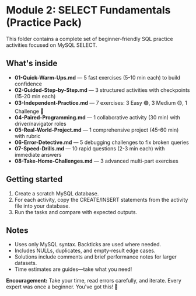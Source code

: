 # Module 2: SELECT Fundamentals (Practice Pack)

This folder contains a complete set of beginner-friendly SQL practice activities focused on MySQL SELECT.

## What's inside
- **01-Quick-Warm-Ups.md** — 5 fast exercises (5-10 min each) to build confidence
- **02-Guided-Step-by-Step.md** — 3 structured activities with checkpoints (15-20 min each)
- **03-Independent-Practice.md** — 7 exercises: 3 Easy 🟢, 3 Medium 🟡, 1 Challenge 🔴
- **04-Paired-Programming.md** — 1 collaborative activity (30 min) with driver/navigator roles
- **05-Real-World-Project.md** — 1 comprehensive project (45-60 min) with rubric
- **06-Error-Detective.md** — 5 debugging challenges to fix broken queries
- **07-Speed-Drills.md** — 10 rapid questions (2-3 min each) with immediate answers
- **08-Take-Home-Challenges.md** — 3 advanced multi-part exercises

## Getting started
1) Create a scratch MySQL database.
2) For each activity, copy the CREATE/INSERT statements from the activity file into your database.
3) Run the tasks and compare with expected outputs.

## Notes
- Uses only MySQL syntax. Backticks are used where needed.
- Includes NULLs, duplicates, and empty-result edge cases.
- Solutions include comments and brief performance notes for larger datasets.
- Time estimates are guides—take what you need!

**Encouragement:** Take your time, read errors carefully, and iterate. Every expert was once a beginner. You've got this! 🚀
